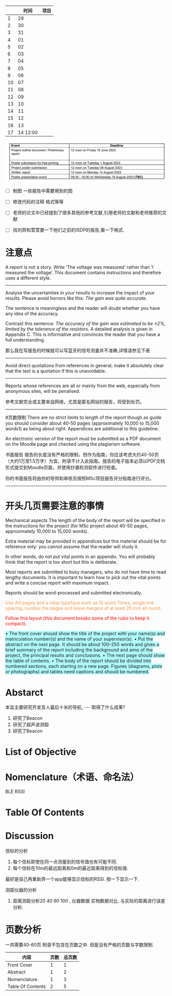 

|     | 时间       | 项目 |
| --- | ---------- | ---- |
| 1   | 29         |      |
| 2   | 30         |      |
| 3   | 31         |      |
| 4   | 01         |      |
| 5   | 02         |      |
| 6   | 03         |      |
| 7   | 04         |      |
| 8   | 05         |      |
| 9   | 06         |      |
| 10  | 07         |      |
| 11  | 08         |      |
| 12  | 09         |      |
| 13  | 10         |      |
| 14  | 11         |      |
| 15  | 12         |      |
| 16  | 13         |      |
| 17  | 14   12:00 |      |


![](assets/截图_20230728164255.png)


- [ ] 制图 一些报告中需要用到的图
- [ ] 修改代码的注释 格式等等


- [ ] 老师的论文中已经提到了很多其他的参考文献,引用老师的文献和老师推荐的文献
- [ ] 找刘羿和萱萱要一下他们之前的ISDP的报告,看一下格式.

# 注意点
A report is not a story. Write ‘The voltage was measured’ rather than ‘I measured the voltage’. This document contains instructions and therefore uses a different style.

___
Analyse the uncertainties in your results to increase the impact of your results. 
Please avoid horrors like this: *The gain was quite accurate.* 

The sentence is meaningless and the reader will doubt whether you have any idea of the accuracy. 

Contrast this sentence: *The accuracy of the gain was estimated to be ±2%, limited by the tolerance of the resistors.* A detailed analysis is given in Appendix C. This is informative and convinces the reader that you have a full understanding.

那么我在写报告的时候就可以写蓝牙的信号测量并不准确,详情请参见下表

___

Avoid direct quotations from references in general; make it absolutely clear that the text is a quotation if this is unavoidable.


___
Reports whose references are all or mainly from the web, especially from anonymous sites, will be penalised.

参考文献完全或主要来自网络，尤其是匿名网站的报告，将受到处罚。

___
#页数限制
There are no strict limits to length of the report though as guide you should consider about 40-50 pages (approximately 10,000 to 15,000 words1) as being about right. Appendices are additional to this guideline. 

An electronic version of the report must be submitted as a PDF document on the Moodle page and checked using the plagiarism software.

书面报告 报告的长度没有严格的限制，但作为指南，你应该考虑大约40-50页（大约1万至1.5万字）为宜。附录不计入此指南。报告的电子版本必须以PDF文档形式提交到Moodle页面，并使用抄袭检测软件进行检查。

你的书面报告将由你的导师和审核员按照MSc项目报告评分指南进行评分。

___

# 开头几页需要注意的事情

Mechanical aspects The length of the body of the report will be specified in the instructions for the project (for MSc project about 40-50 pages, approximately 10,000 to 15,000 words). 

Extra material may be provided in appendices but this material should be for reference only: you cannot assume that the reader will study it. 

In other words, do not put vital points in an appendix. You will probably think that the report is too short but this is deliberate. 

Most reports are submitted to busy managers, who do not have time to read lengthy documents. It is important to learn how to pick out the vital points and write a concise report with maximum impact. 

Reports should be word-processed and submitted electronically. 

<font color="#f79646">Use A4 pages and a clear typeface such as 12-point Times, single line spacing, number the pages and leave margins of at least 25 mm all round. </font>

<font color="#ff0000">Follow this layout (this document breaks some of the rules to keep it compact). </font>

<span style="background:#b1ffff">• The front cover should show the title of the project with your name(s) and matriculation number(s) and the name of your supervisor(s). </span>
<span style="background:#b1ffff">• Put the abstract on the next page. It should be about 100–250 words and gives a brief summary of the report including the background and aims of the project, the principal results and conclusions. </span>
<span style="background:#b1ffff">• The next page should show the table of contents. </span>
<span style="background:#b1ffff">• The body of the report should be divided into numbered sections, each starting on a new page. Figures (diagrams, plots or photographs) and tables need captions and should be numbered.</span>


# Abstarct
本旨主要研究开发盲人最后十米的导航, --- 取得了什么成果?

1. 研究了Beacon
2. 研究了超声波测距
3. 研究了Beacon


# List of Objective


# Nomenclature（术语、命名法）
BLE
RSSI

# Table Of Contents


# Discussion 

信标的分析
1. 每个信标即使在同一点测量到的信号值也有可能不同.
2. 每个信标在10m的最远距离和0m的最近距离得到的信标值.

最好是自己再重新弄一个app能够显示信标的RSSI. 按一下显示一下.

测距仪器的分析
1. 距离测距分析20  40 60 100 , 仪器数据 实物数据对比. 与实际的距离进行误差分析.




# 页数分析

一共需要40-60页
附录不包含在页数之中.
但是没有严格的页数与字数限制.

| 内容              | 页数 | 总页数 |
| ----------------- | ---- | ------ |
| Front Cover       | 1    | 1      |
| Abstract          | 1    | 2      |
| Nomenclature      | 1    | 3      |
| Table Of Contents | 2    | 5      | 
